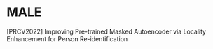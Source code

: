 # MALE
[PRCV2022] Improving Pre-trained Masked Autoencoder via Locality Enhancement for Person Re-identification
